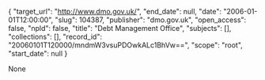 {
  "target_url": "http://www.dmo.gov.uk/", 
  "end_date": null, 
  "date": "2006-01-01T12:00:00", 
  "slug": 104387, 
  "publisher": "dmo.gov.uk", 
  "open_access": false, 
  "npld": false, 
  "title": "Debt Management Office", 
  "subjects": [], 
  "collections": [], 
  "record_id": "20060101T120000/mndmW3vsuPDOwkALc1BhVw==", 
  "scope": "root", 
  "start_date": null
}

None